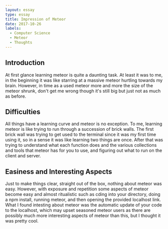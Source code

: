 ```yaml
---
layout: essay
type: essay
title: Impression of Meteor
date: 2017-10-26
labels:
  - Computer Science
  - Meteor
  - Thoughts
---
```


## Introduction
At first glance learning meteor is quite a daunting task. At least it was to me, in the beginning it was like starring at a massive meteor hurtling towards my brain. However, in time as a used meteor more and more the size of the meteor shrunk, don't get me wrong though it's still big but just not as much as before. 

## Difficulties
All things have a learning curve and meteor is no exception. To me, learning meteor is like trying to run through a succession of brick walls. The first brick wall was trying to get used to the terminal since it was my first time using it, so in a sense it was like learning two things are once. After that was trying to understand what each function does and the various collections and tools that meteor has for you to use, and figuring out what to run on the client and server.

## Easiness and Interesting Aspects
Just to make things clear, straight out of the box, nothing about meteor was easy. However, with exposure and repetition some aspects of meteor become easy and almost ritualistic such as cding into your directory, doing a npm install, running meteor, and then opening the provided localhost link. What I found intesting about meteor was the automatic update of your code to the localhost, which may upset seasoned meteor users as there are possibly much more interesting aspects of meteor than this, but I thought it was pretty cool.
